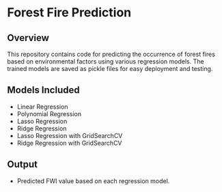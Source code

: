 # Forest Fire Prediction

## Overview
This repository contains code for predicting the occurrence of forest fires based on environmental factors using various regression models. The trained models are saved as pickle files for easy deployment and testing.

## Models Included
- Linear Regression
- Polynomial Regression
- Lasso Regression
- Ridge Regression
- Lasso Regression with GridSearchCV
- Ridge Regression with GridSearchCV

## Output
- Predicted FWI value based on each regression model.
